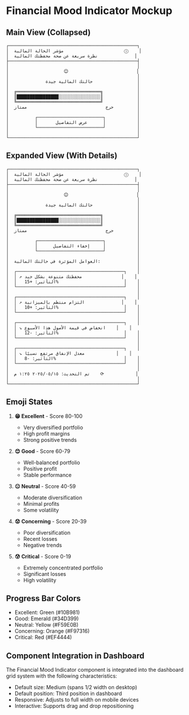 # Financial Mood Indicator Mockup

## Main View (Collapsed)
```
┌─────────────────────────────────────────────────┐
│  مؤشر الحالة المالية                       ⓘ    │
│  نظرة سريعة عن صحة محفظتك المالية              │
├─────────────────────────────────────────────────┤
│                                                 │
│                     😊                          │
│                                                 │
│              حالتك المالية جيدة                 │
│                                                 │
│  ╔════════════════════════════════╗             │
│  ║████████████████░░░░░░░░░░░░░░░░║             │
│  ╚════════════════════════════════╝             │
│  حرج                              ممتاز         │
│                                                 │
│          ┌─────────────────────────┐            │
│          │       عرض التفاصيل      │            │
│          └─────────────────────────┘            │
│                                                 │
└─────────────────────────────────────────────────┘
```

## Expanded View (With Details)
```
┌─────────────────────────────────────────────────┐
│  مؤشر الحالة المالية                       ⓘ    │
│  نظرة سريعة عن صحة محفظتك المالية              │
├─────────────────────────────────────────────────┤
│                                                 │
│                     😊                          │
│                                                 │
│              حالتك المالية جيدة                 │
│                                                 │
│  ╔════════════════════════════════╗             │
│  ║████████████████░░░░░░░░░░░░░░░░║             │
│  ╚════════════════════════════════╝             │
│  حرج                              ممتاز         │
│                                                 │
│          ┌─────────────────────────┐            │
│          │      إخفاء التفاصيل     │            │
│          └─────────────────────────┘            │
│                                                 │
│  العوامل المؤثرة في حالتك المالية:              │
│                                                 │
│  ┌─────────────────────────────────────────┐    │
│  │ ↗️ محفظتك متنوعة بشكل جيد               │    │
│  │   التأثير: +15%                         │    │
│  └─────────────────────────────────────────┘    │
│                                                 │
│  ┌─────────────────────────────────────────┐    │
│  │ ↗️ التزام منتظم بالميزانية              │    │
│  │   التأثير: +10%                         │    │
│  └─────────────────────────────────────────┘    │
│                                                 │
│  ┌─────────────────────────────────────────┐    │
│  │ ↘️ انخفاض في قيمة الأصول هذا الأسبوع    │    │
│  │   التأثير: -12%                         │    │
│  └─────────────────────────────────────────┘    │
│                                                 │
│  ┌─────────────────────────────────────────┐    │
│  │ ↘️ معدل الإنفاق مرتفع نسبيًا            │    │
│  │   التأثير: -8%                          │    │
│  └─────────────────────────────────────────┘    │
│                                                 │
│  تم التحديث: ٢٠٢٥/٠٥/١٥ ١:٢٥ م    ⟳            │
│                                                 │
└─────────────────────────────────────────────────┘
```

## Emoji States

1. **😁 Excellent** - Score 80-100
   - Very diversified portfolio
   - High profit margins
   - Strong positive trends

2. **😊 Good** - Score 60-79
   - Well-balanced portfolio
   - Positive profit
   - Stable performance

3. **😐 Neutral** - Score 40-59
   - Moderate diversification
   - Minimal profits
   - Some volatility

4. **😟 Concerning** - Score 20-39
   - Poor diversification
   - Recent losses
   - Negative trends

5. **😰 Critical** - Score 0-19
   - Extremely concentrated portfolio
   - Significant losses
   - High volatility

## Progress Bar Colors

- Excellent: Green (#10B981)
- Good: Emerald (#34D399)  
- Neutral: Yellow (#F59E0B)
- Concerning: Orange (#F97316)
- Critical: Red (#EF4444)

## Component Integration in Dashboard

The Financial Mood Indicator component is integrated into the dashboard grid system with the following characteristics:

- Default size: Medium (spans 1/2 width on desktop)
- Default position: Third position in dashboard
- Responsive: Adjusts to full width on mobile devices
- Interactive: Supports drag and drop repositioning